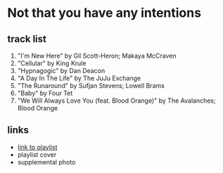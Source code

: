 # Not that you have any intentions

## track list

1. "I'm New Here" by Gil Scott-Heron; Makaya McCraven
2. "Cellular" by King Krule
3. "Hypnagogic" by Dan Deacon
4. "A Day In The Life" by The JuJu Exchange
5. "The Runaround" by Sufjan Stevens; Lowell Brams
6. "Baby" by Four Tet
7. "We Will Always Love You (feat. Blood Orange)" by The Avalanches; Blood Orange

## links

- [link to playlist](https://open.spotify.com/playlist/68JxE0FrbabdoQQPgu0YYS)
- playlist cover
- supplemental photo
